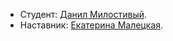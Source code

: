 * Студент: [Данил Милостивый](https://up.htmlacademy.ru/ecmascript/11/user/166412).
* Наставник: [Екатерина Малецкая](https://up.htmlacademy.ru/ecmascript/11/user/902197).
